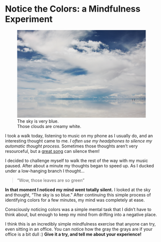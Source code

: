 # Notice the Colors: a Mindfulness Experiment

<figure>
<img src="./clouds.jpg" alt="The sky is very blue. Those clouds are creamy white."/>
<figcaption>The sky is very blue.<br> Those clouds are creamy white.</figcaption>
</figure>

I took a walk today, listening to music on my phone as I usually do, and an interesting thought came to me. *I often use my headphones to silence my automatic thought process.* Sometimes those thoughts aren’t very resourceful, but a [great song](https://www.youtube.com/watch?v=WRmBChQjZPs) can silence them!

I decided to challenge myself to walk the rest of the way with my music paused. After about a minute my thoughts began to speed up. As I ducked under a low-hanging branch I thought...

> “Wow, those leaves are so green”

**In that moment I noticed my mind went totally silent.** I looked at the sky and thought, “The sky is so blue.” After continuing this simple process of identifying colors for a few minutes, my mind was completely at ease. 

Consciously noticing colors was a simple mental task that I didn’t have to think about, but enough to keep my mind from drifting into a negative place.

I think this is an incredibly simple mindfulness exercise that anyone can try, even sitting in an office. You can notice how the gray the grays are if your office is a bit dull :) **Give it a try, and tell me about your experience!**